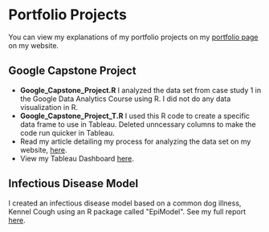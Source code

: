 # Portfolio Projects
You can view my explanations of my portfolio projects on my [portfolio page](https://www.kellyjadams.com/portfolio) on my website. 

## Google Capstone Project
- **Google_Capstone_Project.R** I analyzed the data set from case study 1 in the Google Data Analytics Course using R. I did not do any data visualization in R. 
- **Google_Capstone_Project_T.R** I used this R code to create a specific data frame to use in Tableau. Deleted unncessary columns to make the code run quicker in Tableau. 
- Read my article detailing my process for analyzing the data set on my website, [here](https://www.kellyjadams.com/post/google-capstone-project).
- View my Tableau Dashboard [here](https://public.tableau.com/views/GoogleCapstoneProjectCyclistic/Dashboard?:language=en-US&:display_count=n&:origin=viz_share_link).

## Infectious Disease Model
I created an infectious disease model based on a common dog illness, Kennel Cough using an R package called "EpiModel". See my full report [here](https://5f31689b-f95d-484d-94c8-97a7bb2f3e60.filesusr.com/ugd/bc9ec1_ed23defb9f41424ab7aee99c35725433.pdf). 
